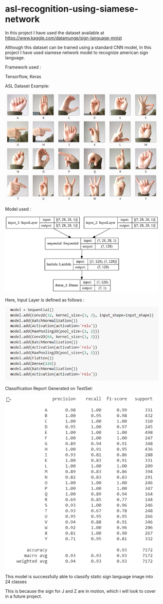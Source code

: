 # asl-recognition-using-siamese-network

In this project I have used the dataset available at https://www.kaggle.com/datamunge/sign-language-mnist

Although this dataset can be trained using a standard CNN model, In this project I have used siamese network model to recognize american sign language.

Framework used : 

Tensorflow, Keras

ASL Dataset Example:

![](Images/amer_sign2.png)

Model used : 

![](Images/model_plot.png)

Here, Input Layer is defined as follows : 

![](Images/model_input.png)

Classification Report Generated on TestSet: 

![](Images/classification_report.png)

This model is successfully able to classify static sign language image into 24 classes

This is because the sign for J and Z are in motion, which i will look to cover in a future project.

